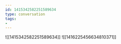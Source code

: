 ```yaml
---
id: 1415342582251589634
type: conversation
tags:
- 
---
```

![[1415342582251589634]]
![[1416225456634810371]]

